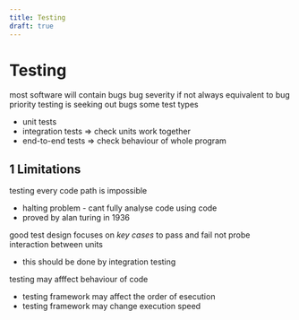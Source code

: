 ```yaml
---
title: Testing
draft: true
---
```

# Testing
most software will contain bugs
bug severity if not always equivalent to bug priority
testing is seeking out bugs
some test types
- unit tests
- integration tests ⇒ check units work together
- end-to-end tests ⇒ check behaviour of whole program


## 1 Limitations
testing every code path is impossible
- halting problem - cant fully analyse code using code
- proved by alan turing in 1936

good test design focuses on _key cases_ to pass and fail
not probe interaction between units
- this should be done by integration testing

testing may afffect behaviour of code
- testing framework may affect the order of esecution
- testing framework may change execution speed